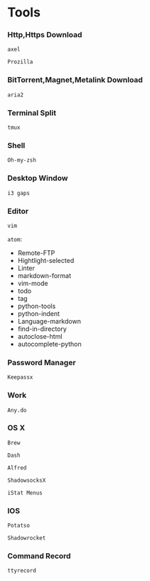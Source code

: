 # Tools


### Http,Https Download

`axel`

`Prozilla`

### BitTorrent,Magnet,Metalink Download

`aria2`

### Terminal Split

`tmux`

### Shell

`Oh-my-zsh`

### Desktop Window

`i3 gaps`

### Editor

`vim`

`atom`:
* Remote-FTP
* Hightlight-selected
* Linter
* markdown-format
* vim-mode
* todo
* tag
* python-tools
* python-indent
* Language-markdown
* find-in-directory
* autoclose-html
* autocomplete-python

### Password Manager

`Keepassx`

### Work

`Any.do`

### OS X

`Brew`

`Dash`

`Alfred`

`ShadowsocksX`

`iStat Menus`

### IOS

`Potatso`

`Shadowrocket`

### Command Record

`ttyrecord`
